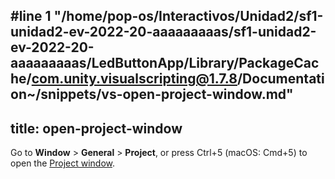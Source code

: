 #line 1 "/home/pop-os/Interactivos/Unidad2/sf1-unidad2-ev-2022-20-aaaaaaaaas/sf1-unidad2-ev-2022-20-aaaaaaaaas/LedButtonApp/Library/PackageCache/com.unity.visualscripting@1.7.8/Documentation~/snippets/vs-open-project-window.md"
---
title: open-project-window
---

Go to **Window** &gt; **General** &gt; **Project**, or press Ctrl+5 (macOS: Cmd+5) to open the [Project window](https://docs.unity3d.com/Manual/ProjectView.html).
